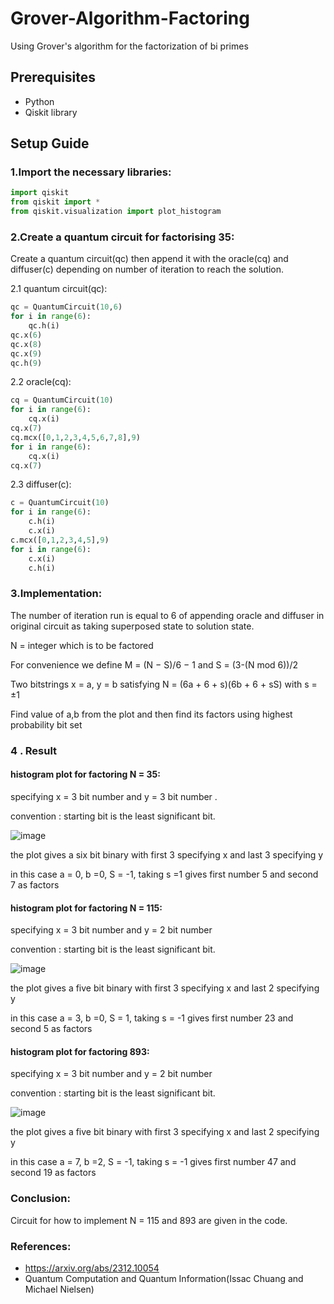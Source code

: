 # Grover-Algorithm-Factoring
Using Grover's algorithm for the factorization of bi primes
## Prerequisites
* Python
* Qiskit library
## Setup Guide
### 1.Import the necessary libraries:
```python
import qiskit
from qiskit import * 
from qiskit.visualization import plot_histogram
```
### 2.Create a quantum circuit for factorising 35:
Create a quantum circuit(qc) then append it with the oracle(cq) and diffuser(c) depending on number of iteration to reach the solution.

2.1 quantum circuit(qc):
```python
qc = QuantumCircuit(10,6)
for i in range(6):
    qc.h(i)
qc.x(6)
qc.x(8)
qc.x(9)
qc.h(9)
```
2.2 oracle(cq):
```python
cq = QuantumCircuit(10)
for i in range(6):
    cq.x(i)
cq.x(7)
cq.mcx([0,1,2,3,4,5,6,7,8],9)
for i in range(6):
    cq.x(i)
cq.x(7)
```
2.3 diffuser(c):
```python
c = QuantumCircuit(10)
for i in range(6):
    c.h(i)
    c.x(i)
c.mcx([0,1,2,3,4,5],9)
for i in range(6):
    c.x(i)
    c.h(i)
```
### 3.Implementation:
The number of iteration run is equal to 6 of appending oracle and diffuser in original circuit as taking superposed state to solution state.

 N = integer which is to be factored
 
For convenience we define M = (N − S)/6 − 1 and S = (3-(N mod 6))/2

Two bitstrings x = a, y = b satisfying N = (6a + 6 + s)(6b + 6 + sS) with s = ±1

Find value of a,b from the plot and then find its factors using highest probability bit set

### 4 . Result
#### histogram plot for factoring N = 35:

specifying x = 3 bit number and y = 3 bit number .

convention : starting bit is the least significant bit.

![image](https://github.com/Alokphy/Quantum-Factoring-Grovers-Algorithm/assets/171216145/cc9bd866-47b5-4ef2-9cb2-d2cab45bfdcf)

the plot gives  a six bit binary with first 3 specifying x and last 3 specifying y

in this case a = 0, b =0, S = -1, taking s =1 gives first number 5 and second 7 as factors 

#### histogram plot for factoring N = 115:

specifying x = 3 bit number and y = 2 bit number

convention : starting bit is the least significant bit.

![image](https://github.com/Alokphy/Quantum-Factoring-Grovers-Algorithm/assets/171216145/2ea1253b-dc93-4c01-85df-2f3b35678ae2)

the plot gives  a five bit binary with first 3 specifying x and last 2 specifying y

in this case a = 3, b =0, S = 1, taking s = -1 gives first number 23 and second 5 as factors

#### histogram plot for factoring 893:

specifying x = 3 bit number and y = 2 bit number

convention : starting bit is the least significant bit.

![image](https://github.com/Alokphy/Quantum-Factoring-Grovers-Algorithm/assets/171216145/c64200d4-feda-431c-91ab-96bdaadc4d66)

the plot gives  a five bit binary with first 3 specifying x and last 2 specifying y

in this case a = 7, b =2, S = -1, taking s = -1 gives first number 47 and second 19 as factors

### Conclusion:
Circuit for how to implement  N = 115 and 893 are given in the code.

### References:
* https://arxiv.org/abs/2312.10054
* Quantum Computation and Quantum Information(Issac Chuang and Michael Nielsen)
























  




